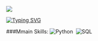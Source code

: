 <img widh=100% src="https://capsule-render.vercel.app/api?type=waving&color=1E90FF&heightt=120&section=header"/>

[![Typing SVG](https://readme-typing-svg.herokuapp.com/?color=#009064&size=35&center=true&vCenter=true&width=1000&lines=HELLO,+My+name+is+Julio+Laynes;I'm+26+years+old;I'm+from+Brazil;Data+Scientist;Be+welcome!+:%29)](https://git.io/typing-svg)

###Mmain Skills:
![Python](https://img.shields.io/badge/-Python-0D1117?style=for-the-badge&logo=javascript&labelColor-0D1117)&nbsp;
![SQL](https://img.shields.io/badge/-SQL-0D1117?style=for-the-badge&logo=sql&labelColor=0D1117)&nbsp;
